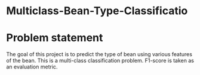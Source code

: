 # Multiclass-Bean-Type-Classificatio
# Problem statement 
The goal of this project is to predict the type of bean using various features of the bean. This is a multi-class classification problem. F1-score is taken as an evaluation metric.
